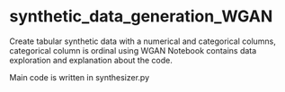 # synthetic_data_generation_WGAN
Create tabular synthetic data with a numerical and categorical columns, categorical column is ordinal using WGAN
Notebook contains data exploration and explanation about the code.

Main code is written in synthesizer.py
